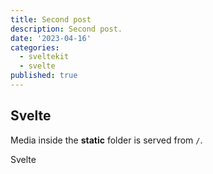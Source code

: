 ```yaml
---
title: Second post
description: Second post.
date: '2023-04-16'
categories:
  - sveltekit
  - svelte
published: true
---
```


## Svelte

Media inside the **static** folder is served from `/`.

Svelte
